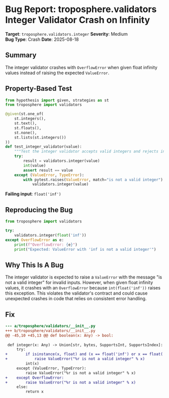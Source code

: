 # Bug Report: troposphere.validators Integer Validator Crash on Infinity

**Target**: `troposphere.validators.integer`
**Severity**: Medium  
**Bug Type**: Crash
**Date**: 2025-08-18

## Summary

The integer validator crashes with `OverflowError` when given float infinity values instead of raising the expected `ValueError`.

## Property-Based Test

```python
from hypothesis import given, strategies as st
from troposphere import validators

@given(st.one_of(
    st.integers(),
    st.text(),
    st.floats(),
    st.none(),
    st.lists(st.integers())
))
def test_integer_validator(value):
    """Test the integer validator accepts valid integers and rejects invalid ones"""
    try:
        result = validators.integer(value)
        int(value)
        assert result == value
    except (ValueError, TypeError):
        with pytest.raises(ValueError, match="is not a valid integer"):
            validators.integer(value)
```

**Failing input**: `float('inf')`

## Reproducing the Bug

```python
from troposphere import validators

try:
    validators.integer(float('inf'))
except OverflowError as e:
    print(f"OverflowError: {e}")
    print("Expected: ValueError with 'inf is not a valid integer'")
```

## Why This Is A Bug

The integer validator is expected to raise a `ValueError` with the message "is not a valid integer" for invalid inputs. However, when given float infinity values, it crashes with an `OverflowError` because `int(float('inf'))` raises this exception. This violates the validator's contract and could cause unexpected crashes in code that relies on consistent error handling.

## Fix

```diff
--- a/troposphere/validators/__init__.py
+++ b/troposphere/validators/__init__.py
@@ -45,10 +45,13 @@ def boolean(x: Any) -> bool:
 
 def integer(x: Any) -> Union[str, bytes, SupportsInt, SupportsIndex]:
     try:
+        if isinstance(x, float) and (x == float('inf') or x == float('-inf') or x != x):
+            raise ValueError("%r is not a valid integer" % x)
         int(x)
     except (ValueError, TypeError):
         raise ValueError("%r is not a valid integer" % x)
+    except OverflowError:
+        raise ValueError("%r is not a valid integer" % x)
     else:
         return x
```